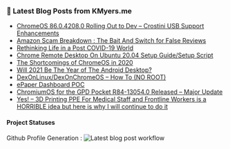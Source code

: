 <!--
**KeithIMyers/KeithIMyers** is a ✨ _special_ ✨ repository because its `README.md` (this file) appears on your GitHub profile.

Here are some ideas to get you started:

- 🔭 I’m currently working on ...
- 🌱 I’m currently learning ...
- 👯 I’m looking to collaborate on ...
- 🤔 I’m looking for help with ...
- 💬 Ask me about ...
- 📫 How to reach me: ...
- 😄 Pronouns: ...
- ⚡ Fun fact: ...
-->

### 📕 Latest Blog Posts from KMyers.me
<!-- BLOG-POST-LIST:START -->
- [ChromeOS 86.0.4208.0 Rolling Out to Dev – Crostini USB Support Enhancements](https://kmyers.me/blog/chromeos/chromeos-86-0-4208-0-rolling-out-to-dev-crostini-usb-support-enhancements/?utm_source=rss&utm_medium=rss&utm_campaign=chromeos-86-0-4208-0-rolling-out-to-dev-crostini-usb-support-enhancements)
- [Amazon Scam Breakdown : The Bait And Switch for False Reviews](https://kmyers.me/blog/general/amazon-scam-breakdown-the-bait-and-switch-for-false-reviews/?utm_source=rss&utm_medium=rss&utm_campaign=amazon-scam-breakdown-the-bait-and-switch-for-false-reviews)
- [Rethinking Life in a Post COVID-19 World](https://kmyers.me/blog/general/rethinking-life-in-a-post-covid-19-world/?utm_source=rss&utm_medium=rss&utm_campaign=rethinking-life-in-a-post-covid-19-world)
- [Chrome Remote Desktop On Ubuntu 20.04 Setup Guide/Setup Script](https://kmyers.me/blog/linux/chrome-remote-desktop-on-ubuntu-20-04-setup-guide-setup-script/?utm_source=rss&utm_medium=rss&utm_campaign=chrome-remote-desktop-on-ubuntu-20-04-setup-guide-setup-script)
- [The Shortcomings of ChromeOS in 2020](https://kmyers.me/blog/chromeos/the-shortcomings-of-chromeos-in-2020/?utm_source=rss&utm_medium=rss&utm_campaign=the-shortcomings-of-chromeos-in-2020)
- [Will 2021 Be The Year of The Android Desktop?](https://kmyers.me/blog/android/will-2021-be-the-year-of-the-android-desktop/?utm_source=rss&utm_medium=rss&utm_campaign=will-2021-be-the-year-of-the-android-desktop)
- [DexOnLinux/DexOnChromeOS – How To (NO ROOT)](https://kmyers.me/blog/android/dexonlinux-dexonchromeos-how-to-no-root/?utm_source=rss&utm_medium=rss&utm_campaign=dexonlinux-dexonchromeos-how-to-no-root)
- [ePaper Dashboard POC](https://kmyers.me/blog/general/epaper-dashboard-poc/?utm_source=rss&utm_medium=rss&utm_campaign=epaper-dashboard-poc)
- [ChromiumOS for the GPD Pocket R84-13054.0 Released – Major Update](https://kmyers.me/blog/chromiumos-for-gpd-pocket/chromiumos-for-the-gpd-pocket-r84-13054-0-released-major-update/?utm_source=rss&utm_medium=rss&utm_campaign=chromiumos-for-the-gpd-pocket-r84-13054-0-released-major-update)
- [Yes! – 3D Printing PPE For Medical Staff and Frontline Workers is a HORRIBLE idea but here is why I will continue to do it](https://kmyers.me/blog/general/yes-3d-printing-ppe-for-medical-staff-and-frontline-workers-is-a-horrible-idea-but-here-is-why-i-will-continue-to-do-it/?utm_source=rss&utm_medium=rss&utm_campaign=yes-3d-printing-ppe-for-medical-staff-and-frontline-workers-is-a-horrible-idea-but-here-is-why-i-will-continue-to-do-it)
<!-- BLOG-POST-LIST:END -->


#### Project Statuses
Github Profile Generation : ![Latest blog post workflow](https://github.com/KeithIMyers/KeithIMyers/workflows/Latest%20blog%20post%20workflow/badge.svg)

